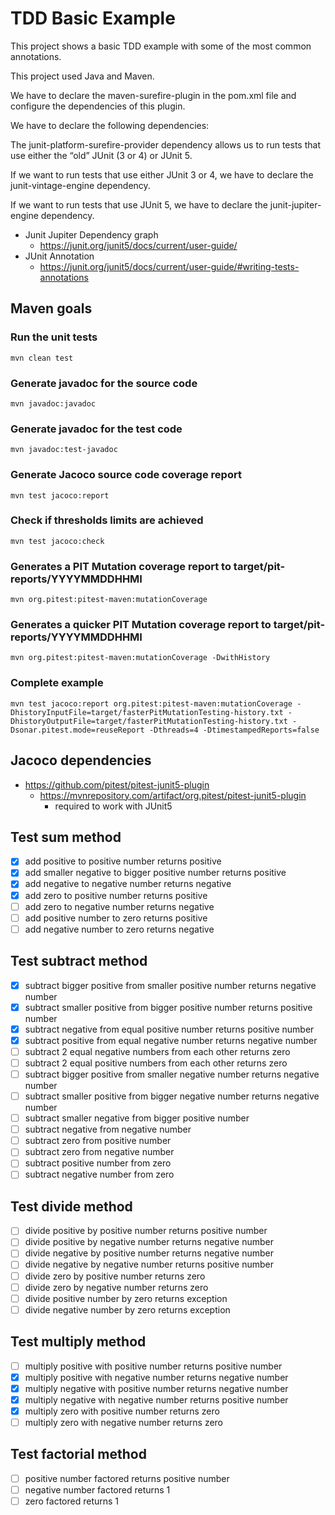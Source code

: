 # TDD Basic Example

This project shows a basic TDD example with some of the most common annotations.

This project used Java and Maven.

We have to declare the maven-surefire-plugin in the pom.xml file and configure the dependencies of this plugin. 

We have to declare the following dependencies:

The junit-platform-surefire-provider dependency allows us to run tests that use either the “old” JUnit (3 or 4) or JUnit 5.

If we want to run tests that use either JUnit 3 or 4, we have to declare the junit-vintage-engine dependency.

If we want to run tests that use JUnit 5, we have to declare the junit-jupiter-engine dependency.

* Junit Jupiter Dependency graph
    - https://junit.org/junit5/docs/current/user-guide/
* JUnit Annotation
    - https://junit.org/junit5/docs/current/user-guide/#writing-tests-annotations

  
## Maven goals
### Run the unit tests
```
mvn clean test
```

### Generate javadoc for the source code
```
mvn javadoc:javadoc
```

### Generate javadoc for the test code
```
mvn javadoc:test-javadoc
```

### Generate Jacoco source code coverage report
```
mvn test jacoco:report
```

### Check if thresholds limits are achieved
```
mvn test jacoco:check
```

### Generates a PIT Mutation coverage report to target/pit-reports/YYYYMMDDHHMI
```
mvn org.pitest:pitest-maven:mutationCoverage
```

### Generates a quicker PIT Mutation coverage report to target/pit-reports/YYYYMMDDHHMI
```
mvn org.pitest:pitest-maven:mutationCoverage -DwithHistory
```

### Complete example

``` 
mvn test jacoco:report org.pitest:pitest-maven:mutationCoverage -DhistoryInputFile=target/fasterPitMutationTesting-history.txt -DhistoryOutputFile=target/fasterPitMutationTesting-history.txt -Dsonar.pitest.mode=reuseReport -Dthreads=4 -DtimestampedReports=false
```
## Jacoco dependencies
* https://github.com/pitest/pitest-junit5-plugin
  - https://mvnrepository.com/artifact/org.pitest/pitest-junit5-plugin
    - required to work with JUnit5

## Test sum method
- [x] add positive to positive number returns positive
- [x] add smaller negative to bigger positive number returns positive
- [x] add negative to negative number returns negative
- [x] add zero to positive number returns positive
- [ ] add zero to negative number returns negative
- [ ] add positive number to zero returns positive
- [ ] add negative number to zero returns negative

## Test subtract method
- [x] subtract bigger positive from smaller positive number returns negative number
- [x] subtract smaller positive from bigger positive number returns positive number
- [x] subtract negative from equal positive number returns positive number
- [x] subtract positive from equal negative number returns negative number
- [ ] subtract 2 equal negative numbers from each other returns zero
- [ ] subtract 2 equal positive numbers from each other returns zero
- [ ] subtract bigger positive from smaller negative number returns negative number
- [ ] subtract smaller positive from bigger negative number returns negative number
- [ ] subtract smaller negative from bigger positive number
- [ ] subtract negative from negative number
- [ ] subtract zero from positive number
- [ ] subtract zero from negative number
- [ ] subtract positive number from zero
- [ ] subtract negative number from zero

## Test divide method
- [ ] divide positive by positive number returns positive number
- [ ] divide positive by negative number returns negative number
- [ ] divide negative by positive number returns negative number
- [ ] divide negative by negative number returns positive number
- [ ] divide zero by positive number returns zero
- [ ] divide zero by negative number returns zero
- [ ] divide positive number by zero returns exception
- [ ] divide negative number by zero returns exception

## Test multiply method
- [ ] multiply positive with positive number returns positive number
- [x] multiply positive with negative number returns negative number
- [x] multiply negative with positive number returns negative number
- [x] multiply negative with negative number returns positive number
- [x] multiply zero with positive number returns zero
- [ ] multiply zero with negative number returns zero

## Test factorial method
- [ ] positive number factored returns positive number
- [ ] negative number factored returns 1
- [ ] zero factored returns 1